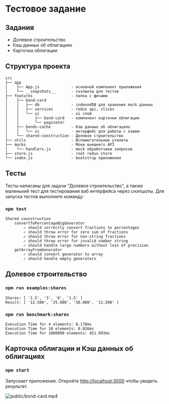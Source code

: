 # Тестовое задание

## Задания

* Долевое строительство
* Кэш данных об облигациях
* Карточка облигации

## Структура проекта

```
src
├── app
│    ├── App.js              - основной компонент приложения
│    └── __snapshots__       - снэпшоты для тестов
├── features                 - папка с фичами
│    ├── bond-card 
│    │   ├── db              - indexedDB для хранения mock данных
│    │   ├── services        - redux api, slices
│    │   └── ui              - ui слой
│    │       ├── bond-card   - компонент карточки облигации
│    │       └── paginator 
│    ├── bonds-cache         - Кэш данных об облигациях
│    │   └── ui              - интерфейс для работы с кэшем
│    └── shared-construction - Долевое строительство
├── utils                    - Вспомогательные утилиты
├── mocks                    - Моки внешнего API
│    └── handlers.js         - mock обработчики запросов
├── store.js                 - root redux store
└── index.js                 - bootstrup приложения

```

## Тесты

Тесты написаны для задачи "Долевое строительство", а также маленький тест для тестирования вэб интерфейса через снэпшоты. Для запуска тестов выполните команду:

### `npm test`

```
Shared counstruction
    convertToPercentageBigGenerator
        ✓ should correctly convert fractions to percentages
        ✓ should throw error for zero sum of fractions
        ✓ should throw error for non-string fractions
        ✓ should throw error for invalid number string
        ✓ should handle large numbers without loss of precision
    getArrayFromGenerator
        ✓ should convert generator to array
        ✓ should handle empty generators
```


## Долевое строительство

### `npm run examples:shares`

```
Shares: [ '1.5', '3', '6', '1.5' ]
Result: [ '12.500', '25.000', '50.000', '12.500' ]
```

### `npm run benchmark:shares`

```
Execution Time for 4 elements: 0.178ms
Execution Time for 10 elements: 0.026ms
Execution Time for 1000000 elements: 451.993ms
```

## Карточка облигации и Кэш данных об облигациях

### `npm start`

Запускает приложение. Откройте [http://localhost:3000](http://localhost:3000) чтобы увидеть результат.

![public/bond-card.mp4](public/bond-card.gif)
